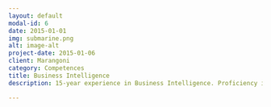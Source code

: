 ```yaml
---
layout: default
modal-id: 6
date: 2015-01-01
img: submarine.png
alt: image-alt
project-date: 2015-01-06
client: Marangoni
category: Competences
title: Business Intelligence
description: 15-year experience in Business Intelligence. Proficiency in SAP Business Objects and IBM Cognos. Knowledge of other reporting tools like Microstrategy and Microsoft SSRS

---
```

